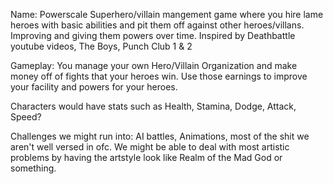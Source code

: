 Name: Powerscale
Superhero/villain mangement game where you hire lame heroes with basic abilities and pit them off against other heroes/villans. Improving and giving them powers over time.
	Inspired by Deathbattle youtube videos, The Boys, Punch Club 1 & 2

Gameplay: You manage your own Hero/Villain Organization and make money off of fights that your heroes win. Use those earnings to improve your facility and powers for your heroes.

Characters would have stats such as Health, Stamina, Dodge, Attack, Speed?

Challenges we might run into:
	AI battles, Animations, most of the shit we aren't well versed in ofc.
	We might be able to deal with most artistic problems by having the artstyle look like Realm of the Mad God or something.
